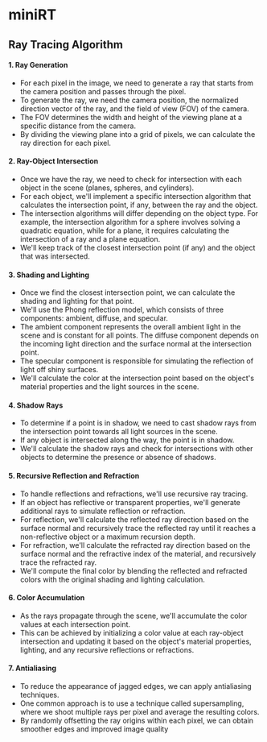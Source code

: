 # miniRT

## Ray Tracing Algorithm

#### 1. Ray Generation

* For each pixel in the image, we need to generate a ray that starts from the camera position and passes through the pixel.
* To generate the ray, we need the camera position, the normalized direction vector of the ray, and the field of view (FOV) of the camera.
* The FOV determines the width and height of the viewing plane at a specific distance from the camera.
* By dividing the viewing plane into a grid of pixels, we can calculate the ray direction for each pixel.

#### 2. Ray-Object Intersection

* Once we have the ray, we need to check for intersection with each object in the scene (planes, spheres, and cylinders).
* For each object, we'll implement a specific intersection algorithm that calculates the intersection point, if any, between the ray and the object.
* The intersection algorithms will differ depending on the object type. For example, the intersection algorithm for a sphere involves solving a quadratic equation, while for a plane, it requires calculating the intersection of a ray and a plane equation.
* We'll keep track of the closest intersection point (if any) and the object that was intersected.

#### 3. Shading and Lighting

* Once we find the closest intersection point, we can calculate the shading and lighting for that point.
* We'll use the Phong reflection model, which consists of three components: ambient, diffuse, and specular.
* The ambient component represents the overall ambient light in the scene and is constant for all points.
The diffuse component depends on the incoming light direction and the surface normal at the intersection point.
* The specular component is responsible for simulating the reflection of light off shiny surfaces.
* We'll calculate the color at the intersection point based on the object's material properties and the light sources in the scene.

#### 4. Shadow Rays

* To determine if a point is in shadow, we need to cast shadow rays from the intersection point towards all light sources in the scene.
* If any object is intersected along the way, the point is in shadow.
* We'll calculate the shadow rays and check for intersections with other objects to determine the presence or absence of shadows.

#### 5. Recursive Reflection and Refraction

* To handle reflections and refractions, we'll use recursive ray tracing.
* If an object has reflective or transparent properties, we'll generate additional rays to simulate reflection or refraction.
* For reflection, we'll calculate the reflected ray direction based on the surface normal and recursively trace the reflected ray until it reaches a non-reflective object or a maximum recursion depth.
* For refraction, we'll calculate the refracted ray direction based on the surface normal and the refractive index of the material, and recursively trace the refracted ray.
* We'll compute the final color by blending the reflected and refracted colors with the original shading and lighting calculation.

#### 6. Color Accumulation

* As the rays propagate through the scene, we'll accumulate the color values at each intersection point.
* This can be achieved by initializing a color value at each ray-object intersection and updating it based on the object's material properties, lighting, and any recursive reflections or refractions.

#### 7. Antialiasing

* To reduce the appearance of jagged edges, we can apply antialiasing techniques.
* One common approach is to use a technique called supersampling, where we shoot multiple rays per pixel and average the resulting colors.
* By randomly offsetting the ray origins within each pixel, we can obtain smoother edges and improved image quality

